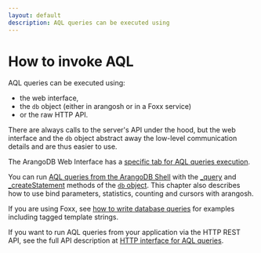 ```yaml
---
layout: default
description: AQL queries can be executed using
---
```

How to invoke AQL
=================

AQL queries can be executed using:

- the web interface,
- the `db` object (either in arangosh or in a Foxx service)
- or the raw HTTP API.

There are always calls to the server's API under the hood, but the web interface
and the `db` object abstract away the low-level communication details and are
thus easier to use.

The ArangoDB Web Interface has a [specific tab for AQL queries execution](invocation-with-web-interface.html).

You can run [AQL queries from the ArangoDB Shell](invocation-with-arangosh.html)
with the [_query](invocation-with-arangosh.html#with-db_query) and
[_createStatement](invocation-with-arangosh.html#with-db_createstatement-arangostatement) methods
of the [`db` object](../appendix-references-dbobject.html). This chapter
also describes how to use bind parameters, statistics, counting and cursors with
arangosh.

If you are using Foxx, see [how to write database queries](../foxx-getting-started.html#writing-database-queries)
for examples including tagged template strings.

If you want to run AQL queries from your application via the HTTP REST API,
see the full API description at [HTTP interface for AQL queries](../http/aql-query.html).
